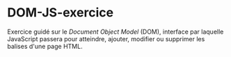 # DOM-JS-exercice

Exercice guidé sur le *Document Object Model* (DOM), interface par laquelle JavaScript passera pour atteindre, ajouter, modifier ou supprimer les balises d'une page HTML.
